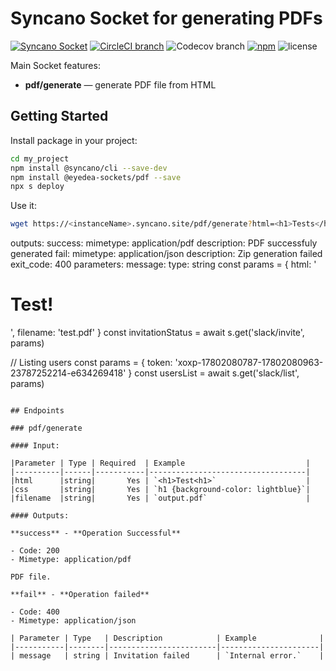 # Syncano Socket for generating PDFs

[![Syncano Socket](https://img.shields.io/badge/syncano-socket-blue.svg)](https://syncano.io)
[![CircleCI branch](https://img.shields.io/circleci/project/github/eyedea-io/syncano-socket-pdf/master.svg)](https://circleci.com/gh/eyedea-io/syncano-socket-pdf/tree/master)
![Codecov branch](https://img.shields.io/codecov/c/github/eyedea-io/syncano-socket-pdf/master.svg)
[![npm](https://img.shields.io/npm/dw/@eyedea-sockets/pdf.svg)](https://www.npmjs.com/package/@eyedea-sockets/pdf)
![license](https://img.shields.io/github/license/eyedea-io/syncano-socket-pdf.svg)

Main Socket features:

* **pdf/generate** — generate PDF file from HTML

## Getting Started

Install package in your project:

```sh
cd my_project
npm install @syncano/cli --save-dev
npm install @eyedea-sockets/pdf --save
npx s deploy
```

Use it:

```sh
wget https://<instanceName>.syncano.site/pdf/generate?html=<h1>Tests</h1>
```
outputs:
  success:
    mimetype: application/pdf
    description: PDF successfuly generated
  fail:
    mimetype: application/json
    description: Zip generation failed
    exit_code: 400
    parameters:
      message:
        type: string
const params = {
  html: '<h1>Test!</h1>',
  filename: 'test.pdf'
}
const invitationStatus = await s.get('slack/invite', params)

// Listing users
const params = {
  token: 'xoxp-17802080787-17802080963-23787252214-e634269418'
}
const usersList = await s.get('slack/list', params)
```

## Endpoints

### pdf/generate

#### Input:

|Parameter | Type | Required  | Example                           |
|----------|------|-----------|-----------------------------------|
|html      |string|       Yes | `<h1>Test<h1>`                    |
|css       |string|       Yes | `h1 {background-color: lightblue}`|
|filename  |string|       Yes | `output.pdf`                      |

#### Outputs:

**success** - **Operation Successful**

- Code: 200
- Mimetype: application/pdf

PDF file.

**fail** - **Operation failed**

- Code: 400
- Mimetype: application/json

| Parameter | Type   | Description            | Example              |
|-----------|--------|------------------------|----------------------|
| message   | string | Invitation failed      | `Internal error.`    |
